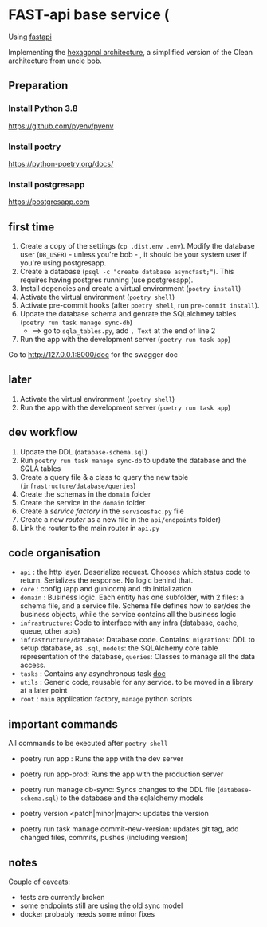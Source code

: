 # FAST-api base service (

Using [fastapi](https://fastapi.tiangolo.com)

Implementing the [hexagonal architecture](https://en.wikipedia.org/wiki/Hexagonal_architecture_(software)), a simplified version of the Clean architecture from uncle bob.

## Preparation

### Install Python 3.8

https://github.com/pyenv/pyenv

### Install poetry 

https://python-poetry.org/docs/

### Install postgresapp

https://postgresapp.com



## first time

1. Create a copy of the settings (`cp .dist.env .env`). Modify the database user (`DB_USER`) - unless you're bob - , it should be your system user if you're using postgresapp.
2. Create a database (`psql -c "create database asyncfast;"`). This requires having postgres running (use postgresapp).
3. Install depencies and create a virtual environment (`poetry install`)
4. Activate the virtual environment (`poetry shell`)
5. Activate pre-commit hooks (after `poetry shell`, run `pre-commit install`).
6. Update the database schema and genrate the SQLalchmey tables (`poetry run task manage sync-db`)
    - ==> go to `sqla_tables.py`, add `, Text` at the end of line 2
7. Run the app with the development server (`poetry run task app`)

Go to http://127.0.0.1:8000/doc for the swagger doc

## later

1. Activate the virtual environment (`poetry shell`)
2. Run the app with the development server (`poetry run task app`)

## dev workflow

1. Update the DDL (`database-schema.sql`)
2. Run `poetry run task manage sync-db` to update the database and the SQLA tables
3. Create a query file & a class to query the new table (`infrastructure/database/queries`)
4. Create the schemas in the `domain` folder 
5. Create the service in the `domain` folder
6. Create a *service factory* in the `servicesfac.py` file
7. Create a new *router* as a new file in the `api/endpoints` folder)
8. Link the router to the main router in `api.py`



## code organisation

- `api`    : the http layer. Deserialize request. Chooses which status code to return. Serializes the response. No logic behind that.
- `core`   : config (app and gunicorn) and db initialization
- `domain` : Business logic. Each entity has one subfolder, with 2 files: a schema file, and a service file. Schema file defines how to ser/des the business objects, while the service contains all the business logic
- `infrastructure`: Code to interface with any infra (database, cache, queue, other apis)
- `infrastructure/database`: Database code. Contains: `migrations`: DDL to setup database, as `.sql`, `models`: the SQLAlchemy core table representation of the database, `queries`: Classes to manage all the data access.
- `tasks` : Contains any asynchronous task [doc](https://www.starlette.io/background/)
- `utils` : Generic code, reusable for any service. to be moved in a library at a later point
- `root`  :  `main` application factory, `manage` python scripts 

## important commands

All commands to be executed after `poetry shell`

- poetry run app : Runs the app with the dev server
- poetry run app-prod: Runs the app with the production server
- poetry run manage db-sync: Syncs changes to the DDL file (`database-schema.sql`) to the database and the sqlalchemy models

- poetry version <patch|minor|major>: updates the version 
- poetry run task manage commit-new-version: updates git tag, add changed files, commits, pushes (including version)


## notes

Couple of caveats:

- tests are currently broken
- some endpoints still are using the old sync model
- docker probably needs some minor fixes


